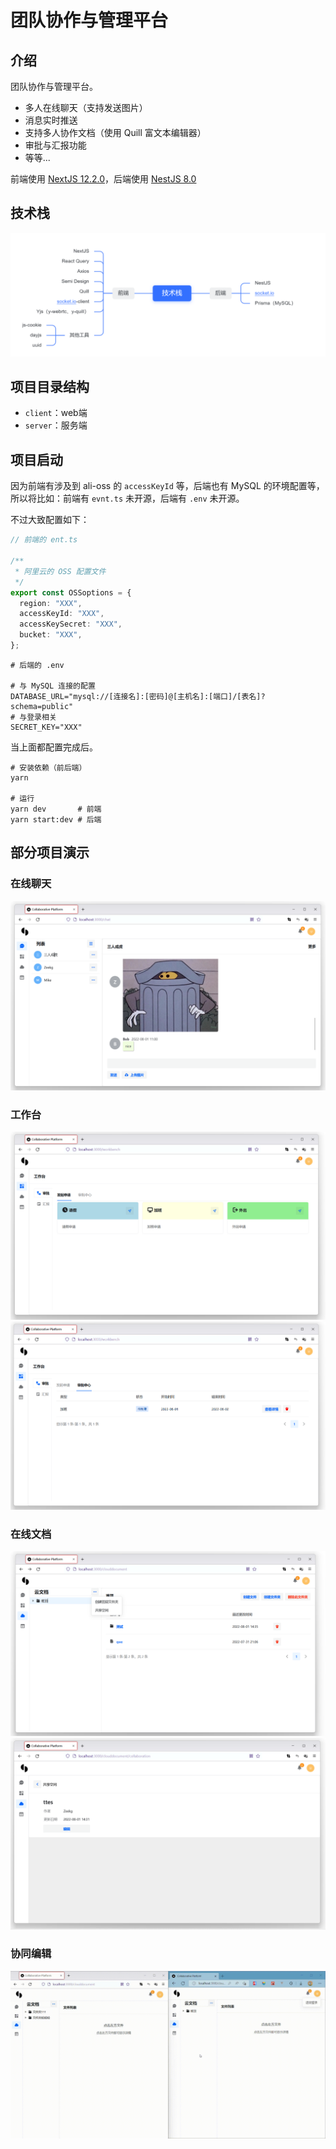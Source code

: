 # 团队协作与管理平台

## 介绍

团队协作与管理平台。

- 多人在线聊天（支持发送图片）
- 消息实时推送
- 支持多人协作文档（使用 Quill 富文本编辑器）
- 审批与汇报功能
- 等等...

前端使用 [NextJS 12.2.0](https://nextjs.org/)，后端使用 [NestJS 8.0](https://nestjs.com/)



## 技术栈

<img alt="技术栈" src="./doc/img/Technology%20stack.png" />



## 项目目录结构

- `client`：web端
- `server`：服务端



## 项目启动

因为前端有涉及到 ali-oss 的 `accessKeyId` 等，后端也有 MySQL 的环境配置等，所以将比如：前端有 `evnt.ts` 未开源，后端有 `.env` 未开源。

不过大致配置如下：

```ts
// 前端的 ent.ts

/**
 * 阿里云的 OSS 配置文件
 */
export const OSSoptions = {
  region: "XXX",
  accessKeyId: "XXX",
  accessKeySecret: "XXX",
  bucket: "XXX",
};

```

```.env
# 后端的 .env

# 与 MySQL 连接的配置
DATABASE_URL="mysql://[连接名]:[密码]@[主机名]:[端口]/[表名]?schema=public"
# 与登录相关
SECRET_KEY="XXX"
```

当上面都配置完成后。

```shell
# 安装依赖（前后端）
yarn

# 运行
yarn dev       # 前端
yarn start:dev # 后端
```



## 部分项目演示

### 在线聊天

<img alt="在线聊天" src="./doc/img/chat.png" />

### 工作台

<img alt="工作台-审批" src="./doc/img/workbench01.png" />

<img alt="工作台-审批中心" src="./doc/img/workbench02.png" />

### 在线文档

<img alt="在线文档" src="./doc/img/clouddocument.png" />

<img alt="共享空间" src="./doc/img/collaboration-room.png" />

### 协同编辑

<img alt="协同编辑" src="./doc/img/collaboration-edit.gif" />































